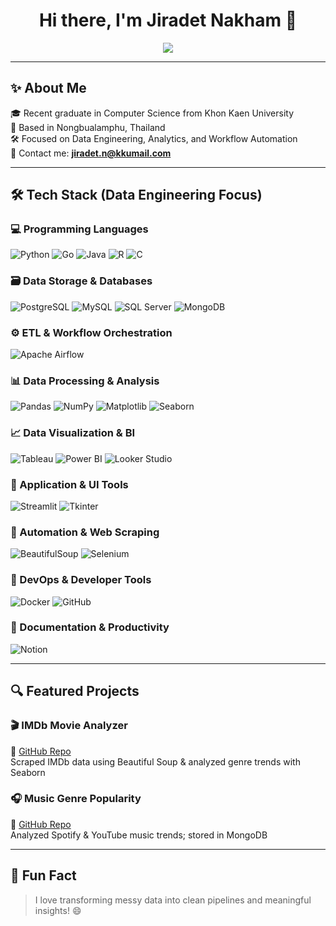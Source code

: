 <h1 align="center">Hi there, I'm Jiradet Nakham 👋</h1>

<p align="center">
  <img src="https://readme-typing-svg.herokuapp.com?font=Fira+Code&size=20&pause=1000&color=1B9FFF&center=true&repeat=false&width=700&lines=Data+Engineer+%7C+Data+Analyst+%7C+ETL+Developer" />
</p>

---

## ✨ About Me
🎓 Recent graduate in Computer Science from Khon Kaen University  
📍 Based in Nongbualamphu, Thailand  
🛠 Focused on Data Engineering, Analytics, and Workflow Automation  
📧 Contact me: **jiradet.n@kkumail.com**

---

## 🛠 Tech Stack (Data Engineering Focus)

### 💻 Programming Languages
![Python](https://img.shields.io/badge/Python-3776AB?style=flat&logo=python&logoColor=white)
![Go](https://img.shields.io/badge/Go-00ADD8?style=flat&logo=go&logoColor=white)
![Java](https://img.shields.io/badge/Java-007396?style=flat&logo=java&logoColor=white)
![R](https://img.shields.io/badge/R-276DC3?style=flat&logo=r&logoColor=white)
![C](https://img.shields.io/badge/C-00599C?style=flat&logo=c&logoColor=white)


### 🗃️ Data Storage & Databases
![PostgreSQL](https://img.shields.io/badge/PostgreSQL-4169E1?style=flat&logo=postgresql&logoColor=white)
![MySQL](https://img.shields.io/badge/MySQL-4479A1?style=flat&logo=mysql&logoColor=white)
![SQL Server](https://img.shields.io/badge/SQL%20Server-CC2927?style=flat&logo=microsoft-sql-server&logoColor=white)
![MongoDB](https://img.shields.io/badge/MongoDB-47A248?style=flat&logo=mongodb&logoColor=white)


### ⚙️ ETL & Workflow Orchestration
![Apache Airflow](https://img.shields.io/badge/Airflow-017CEE?style=flat&logo=apache-airflow&logoColor=white)


### 📊 Data Processing & Analysis
![Pandas](https://img.shields.io/badge/Pandas-150458?style=flat&logo=pandas&logoColor=white)
![NumPy](https://img.shields.io/badge/NumPy-013243?style=flat&logo=numpy&logoColor=white)
![Matplotlib](https://img.shields.io/badge/Matplotlib-11557C?style=flat)
![Seaborn](https://img.shields.io/badge/Seaborn-0C4B5F?style=flat)


### 📈 Data Visualization & BI
![Tableau](https://img.shields.io/badge/Tableau-E97627?style=flat&logo=tableau&logoColor=white)
![Power BI](https://img.shields.io/badge/Power%20BI-F2C811?style=flat&logo=power-bi&logoColor=black)
![Looker Studio](https://img.shields.io/badge/Looker%20Studio-4285F4?style=flat&logo=looker&logoColor=white)


### 🧩 Application & UI Tools
![Streamlit](https://img.shields.io/badge/Streamlit-FF4B4B?style=flat&logo=streamlit&logoColor=white)
![Tkinter](https://img.shields.io/badge/Tkinter-FFD43B?style=flat)


### 🤖 Automation & Web Scraping
![BeautifulSoup](https://img.shields.io/badge/BeautifulSoup-8E8E8E?style=flat)
![Selenium](https://img.shields.io/badge/Selenium-43B02A?style=flat&logo=selenium&logoColor=white)


### 🐳 DevOps & Developer Tools
![Docker](https://img.shields.io/badge/Docker-2496ED?style=flat&logo=docker&logoColor=white)
![GitHub](https://img.shields.io/badge/GitHub-181717?style=flat&logo=github&logoColor=white)


### 📝 Documentation & Productivity
![Notion](https://img.shields.io/badge/Notion-000000?style=flat&logo=notion&logoColor=white)

---

## 🔍 Featured Projects

### 🎬 IMDb Movie Analyzer
🔗 [GitHub Repo](#)  
Scraped IMDb data using Beautiful Soup & analyzed genre trends with Seaborn

### 🎧 Music Genre Popularity
🔗 [GitHub Repo](#)  
Analyzed Spotify & YouTube music trends; stored in MongoDB

---

## 🌟 Fun Fact
> I love transforming messy data into clean pipelines and meaningful insights! 😄

